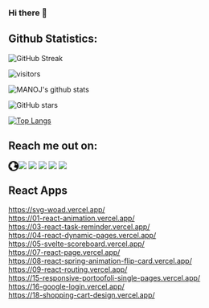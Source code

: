 ### Hi there 👋

## Github Statistics:

![GitHub Streak](https://github-readme-streak-stats.herokuapp.com/?user=MANOJ-M-01&&theme=dark)

![visitors](https://visitor-badge.laobi.icu/badge?page_id=MANOJ-M-01.visitor-badge) 

![MANOJ's github stats](https://github-readme-stats.vercel.app/api?username=MANOJ-M-01&count_private=true&show_icons=true&theme=dark)

![GitHub stars](https://img.shields.io/github/stars/MANOJ-M-01/MANOJ-M-01?style=social) 

[![Top Langs](https://github-readme-stats.vercel.app/api/top-langs/?username=MANOJ-M-01&layout=compact&theme=dark)](https://github.com/MANOJ-M-01/)

## Reach me out on:

[<img align="left"  width="20px" src="https://raw.githubusercontent.com/iconic/open-iconic/master/svg/globe.svg" />][website]
[<img align="left"  width="20px" src="https://cdn.jsdelivr.net/npm/simple-icons@v3/icons/hackerrank.svg" />][hackerrank]
[<img align="left"  width="20px" src="https://cdn.jsdelivr.net/npm/simple-icons@v3/icons/linkedin.svg" />][linkedin]
[<img align="left" width="20px" src="https://cdn.jsdelivr.net/npm/simple-icons@3.4.0/icons/gmail.svg" />][mail]
[<img align="left" width="20px" src="https://cdn.jsdelivr.net/npm/simple-icons@3.4.0/icons/github.svg" />][github]
[<img align="left" width="20px" src="https://cdn.jsdelivr.net/npm/simple-icons@3.4.0/icons/stackoverflow.svg" />][stackoverflow]


<br/>

## React Apps
https://svg-woad.vercel.app/
<br/>
https://01-react-animation.vercel.app/
<br/>
https://03-react-task-reminder.vercel.app/
<br/>
https://04-react-dynamic-pages.vercel.app/
<br/>
https://05-svelte-scoreboard.vercel.app/
<br/>
https://07-react-page.vercel.app/
<br/>
https://08-react-spring-animation-flip-card.vercel.app/
<br/>
https://09-react-routing.vercel.app/
<br/>
https://15-responsive-portoofoli-single-pages.vercel.app/
<br/>
https://16-google-login.vercel.app/
<br/>
https://18-shopping-cart-design.vercel.app/
<br/>

[stackoverflow]:https://stackoverflow.com/users/
[website]: https://MANOJ-M-01.github.io/
[hackerrank]:https://hackerrank.com/manoj_m_01/
[linkedin]: https://www.linkedin.com/in/manoj-m-01/
[github]: https://github.com/MANOJ-M-01/
[mail]: mailto:MANOJ-M-01@gmail.com
<!--
**MANOJ-M-01/manoj-m-01** is a ✨ _special_ ✨ repository because its `README.md` (this file) appears on your GitHub profile.

Here are some ideas to get you started:

- 🔭 I’m currently working on ...
- 🌱 I’m currently learning ...
- 👯 I’m looking to collaborate on ...
- 🤔 I’m looking for help with ...
- 💬 Ask me about ...
- 📫 How to reach me: ...
- 😄 Pronouns: ...
- ⚡ Fun fact: ...
-->
